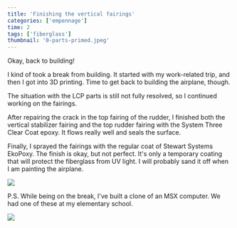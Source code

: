 ```yaml
---
title: 'Finishing the vertical fairings'
categories: ['empennage']
time: 2
tags: ['fiberglass']
thumbnail: '0-parts-primed.jpeg'
---
```


Okay, back to building!

<!-- more -->

I kind of took a break from building. It started with my work-related trip, and then I got into 3D printing. Time to get back to building the airplane, though.

The situation with the LCP parts is still not fully resolved, so I continued working on the fairings.

After repairing the crack in the top fairing of the rudder, I finished both the vertical stabilizer fairing and the top rudder fairing with the System Three Clear Coat epoxy. It flows really well and seals the surface.

Finally, I sprayed the fairings with the regular coat of Stewart Systems EkoPoxy. The finish is okay, but not perfect. 
It's only a temporary coating that will protect the fiberglass from UV light. I will probably sand it off when I am painting the airplane.

![](0-parts-primed.jpeg)

P.S. While being on the break, I've built a clone of an MSX computer. We had one of these at my elementary school.

![](1-msx-clone.jpeg)